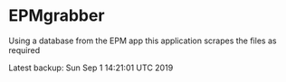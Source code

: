 # EPMgrabber
Using a database from the EPM app this application scrapes the files as required


Latest backup: Sun Sep 1 14:21:01 UTC 2019
